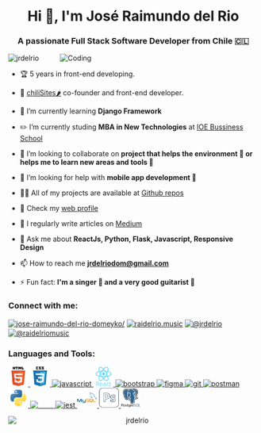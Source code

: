 <h1 align="center">Hi 👋, I'm José Raimundo del Rio</h1>
<h3 align="center">A passionate Full Stack Software Developer from Chile 🇨🇱</h3>
<img align="right" alt="Coding" width="400" src="https://cdn.dribbble.com/users/1162077/screenshots/3848914/programmer.gif">

<p align="left"> <img src="https://komarev.com/ghpvc/?username=jrdelrio&label=Profile%20views&color=0e75b6&style=flat" alt="jrdelrio" /> </p>

- 🏆 5 years in front-end developing.

- 🔭 [chiliSites🌶️](https://www.chilisites.com/) co-founder and front-end developer.

- 🌱 I’m currently learning **Django Framework**

- ✏️ I’m currently studing **MBA in New Technologies** at [IOE Bussiness School](https://grupoioe.es/)

- 👯 I’m looking to collaborate on **project that helps the environment 🌱 or helps me to learn new areas and tools 🔧**

- 🤝 I’m looking for help with **mobile app development 📱**

- 👨‍💻 All of my projects are available at [Github repos](https://github.com/jrdelrio?tab=repositories)

- 👤 Check my [web profile](https://jrdelrio.github.io/jrdelrio-profile/)

- 📝 I regularly write articles on [Medium](https://medium.com/@jrdelriodom)

- 💬 Ask me about **ReactJs, Python, Flask, Javascript, Responsive Design**

- 📫 How to reach me **jrdelriodom@gmail.com**

- ⚡ Fun fact: **I'm a singer 🎤 and a very good guitarist 🎸**


<!-- ### Blogs posts --> 
<!-- BLOG-POST-LIST:START-->
<!-- BLOG-POST-LIST:END -->

<h3 align="left">Connect with me:</h3>
<p align="left">
<a href="https://linkedin.com/in/jose-raimundo-del-rio-domeyko/" target="blank"><img align="center" src="https://raw.githubusercontent.com/rahuldkjain/github-profile-readme-generator/master/src/images/icons/Social/linked-in-alt.svg" alt="jose-raimundo-del-rio-domeyko/" height="30" width="40" /></a>
<!--<a href="https://fb.com/jrdelriod" target="blank"><img align="center" src="https://raw.githubusercontent.com/rahuldkjain/github-profile-readme-generator/master/src/images/icons/Social/facebook.svg" alt="jrdelriod" height="30" width="40" /></a> -->
<a href="https://instagram.com/raidelrio.music" target="blank"><img align="center" src="https://raw.githubusercontent.com/rahuldkjain/github-profile-readme-generator/master/src/images/icons/Social/instagram.svg" alt="raidelrio.music" height="30" width="40" /></a>
<a href="https://medium.com/@jrdelriodom" target="blank"><img align="center" src="https://raw.githubusercontent.com/rahuldkjain/github-profile-readme-generator/master/src/images/icons/Social/medium.svg" alt="@jrdelrio" height="30" width="40" /></a>
<a href="https://www.youtube.com/c/@raidelriomusic" target="blank"><img align="center" src="https://raw.githubusercontent.com/rahuldkjain/github-profile-readme-generator/master/src/images/icons/Social/youtube.svg" alt="@raidelriomusic" height="30" width="40" /></a>
</p>

<h3 align="left">Languages and Tools:</h3>
<p align="left">
  <a href="https://www.w3.org/html/" target="_blank" rel="noreferrer">
    <img src="https://raw.githubusercontent.com/devicons/devicon/master/icons/html5/html5-original-wordmark.svg" alt="html5" width="40" height="40"/>
  </a>
  <a href="https://www.w3schools.com/js/" target="_blank" rel="noreferrer">
    <img src="https://raw.githubusercontent.com/devicons/devicon/master/icons/css3/css3-original-wordmark.svg" alt="css3" width="40" height="40"/>
  </a>
  <a href="https://developer.mozilla.org/en-US/docs/Web/JavaScript" target="_blank" rel="noreferrer">
    <img src="https://raw.githubusercontent.com/jmnote/z-icons/5dca329190fa53931f4cdab984acc668e149d3e5/svg/javascript.svg" alt="javascript" width="40" height="40"/>
  </a>
  <a href="https://reactjs.org/" target="_blank" rel="noreferrer">
    <img src="https://raw.githubusercontent.com/devicons/devicon/master/icons/react/react-original-wordmark.svg" alt="react" width="40" height="40"/>
  </a>
  <a href="https://www.getbootstrap.com/" target="_blank" rel="noreferrer">
  <img src="https://upload.wikimedia.org/wikipedia/commons/thumb/b/b2/Bootstrap_logo.svg/2560px-Bootstrap_logo.svg.png" alt="bootstrap" width="40" height="40"/>
  </a>
  <a href="https://www.figma.com/" target="_blank" rel="noreferrer">
    <img src="https://www.vectorlogo.zone/logos/figma/figma-icon.svg" alt="figma" width="40" height="40"/>
  </a>
  
  <a href="https://git-scm.com/" target="_blank" rel="noreferrer">
    <img src="https://www.vectorlogo.zone/logos/git-scm/git-scm-icon.svg" alt="git" width="40" height="40"/>
  </a>
  <a href="https://postman.com" target="_blank" rel="noreferrer">
    <img src="https://www.vectorlogo.zone/logos/getpostman/getpostman-icon.svg" alt="postman" width="40" height="40"/>
  </a>
  <a href="https://www.python.org" target="__blank" rel="noreferrer">
    <img src="https://raw.githubusercontent.com/devicons/devicon/master/icons/python/python-original.svg" alt="python" width="40" height="40"/>
  </a>
  <a href="https://flask.palletsprojects.com/" target="_blank" rel="noreferrer">
    <img src="[https://www.vectorlogo.zone/logos/pocoo_flask/pocoo_flask-icon.svg](https://www.vectorlogo.zone/logos/palletsprojects_flask/palletsprojects_flask-ar21.svg)" alt="flask" width="40" height="40" style="color: white"/>
  </a>
  <a href="https://jestjs.io" target="_blank" rel="noreferrer">
    <img src="https://www.vectorlogo.zone/logos/jestjsio/jestjsio-icon.svg" alt="jest" width="40" height="40"/>
  </a>
  <a href="https://www.mysql.com/" target="_blank" rel="noreferrer">
    <img src="https://raw.githubusercontent.com/devicons/devicon/master/icons/mysql/mysql-original-wordmark.svg" alt="mysql" width="40" height="40"/>
  </a>
  <a href="https://www.photoshop.com/en" target="_blank" rel="noreferrer">
    <img src="https://raw.githubusercontent.com/devicons/devicon/master/icons/photoshop/photoshop-line.svg" alt="photoshop" width="40" height="40"/>
  </a>
  <a href="https://www.postgresql.org" target="_blank" rel="noreferrer">
    <img src="https://raw.githubusercontent.com/devicons/devicon/master/icons/postgresql/postgresql-original-wordmark.svg" alt="postgresql" width="40" height="40"/>
  </a>
  
  
</p>

<p align=center><img src="https://github-readme-stats.vercel.app/api/top-langs?username=jrdelrio&show_icons=true&locale=en&layout=compact" alt="jrdelrio" style="display: block"/></p>
